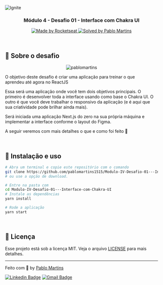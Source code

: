 <img src=".github/ignite.png" alt="Ignite" >

<h3 align="center">
  Módulo 4 - Desafio 01 - Interface com Chakra UI
</h3>

<p align="center">
  <a href="https://rocketseat.com.br">
    <img alt="Made by Rocketseat" src="https://img.shields.io/badge/made%20by-Rocketseat-%2306b656?style=flat-square">
  </a>
  
  <a href="https://www.linkedin.com/in/pablomartins1515/">
    <img alt="Solved by Pablo Martins" src="https://img.shields.io/badge/solved%20by-Pablo%20Martins-%2306b656?style=flat-square">
  </a>
</p>

<br>

## :rocket: Sobre o desafio

<p align="center">
  <img src=".github/pablomartins.png" alt="pablomartins">
</p>

O objetivo deste desafio é criar uma aplicação para treinar o que aprendeu até agora no ReactJS

Essa será uma aplicação onde você tem dois objetivos principais. O primeiro é desenvolver toda a interface usando como base o Chakra UI. O outro é que você deve trabalhar o responsivo da aplicação (e é aqui que sua criatividade pode brilhar ainda mais).

Será iniciada uma aplicação Next.js do zero na sua própria máquina e implementar a interface conforme o layout do Figma.

A seguir veremos com mais detalhes o que e como foi feito 🚀

<br>

## :wrench: Instalação e uso

```bash
# Abra um terminal e copie este repositório com o comando
git clone https://github.com/pablomartins1515/Modulo-IV-Desafio-01---Interface-com-Chakra-UI
# ou use a opção de download.

# Entre na pasta com 
cd Modulo-IV-Desafio-01---Interface-com-Chakra-UI
# Instale as dependências
yarn install

# Rode a aplicação
yarn start
```

<br>

## :memo: Licença

Esse projeto está sob a licença MIT. Veja o arquivo [LICENSE](/LICENSE) para mais detalhes.

---

Feito com :purple_heart: by [Pablo Martins](https://github.com/martinsmartins1515)

[![Linkedin Badge](https://img.shields.io/badge/-Pablo%20Martins-blue?style=flat-square&logo=Linkedin&logoColor=white&link=https://www.linkedin.com/in/pablomartins1515/)](https://www.linkedin.com/in/pablomartins1515/) 
[![Gmail Badge](https://img.shields.io/badge/-pablomartins1515@gmail.com-c14438?style=flat-square&logo=Gmail&logoColor=white&link=mailto:pablomartins1515@gmail.com)](mailto:pablomartins1515@gmail.com)
